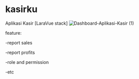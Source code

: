 # kasirku
Aplikasi Kasir [LaraVue stack]
![Dashboard-Aplikasi-Kasir (1)](https://user-images.githubusercontent.com/56844763/226188430-7842f31b-f115-44a7-9f1c-57f6847200e8.png)

feature:

-report sales

-report profits

-role and permission

-etc
